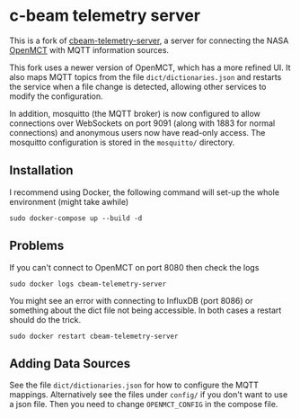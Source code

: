 # c-beam telemetry server

This is a fork of [cbeam-telemetry-server](https://github.com/Ingimarsson/cbeam-telemetry-server), a server for connecting the NASA [OpenMCT](https://nasa.github.io/openmct/) with MQTT information sources. 

This fork uses a newer version of OpenMCT, which has a more refined UI. It also maps MQTT topics from the file `dict/dictionaries.json` and restarts the service when a file change is detected, allowing other services to modify the configuration.

In addition, mosquitto (the MQTT broker) is now configured to allow connections over WebSockets on port 9091 (along with 1883 for normal connections) and anonymous users now have read-only access. The mosquitto configuration is stored in the `mosquitto/` directory.

## Installation

I recommend using Docker, the following command will set-up the whole environment (might take awhile)

    sudo docker-compose up --build -d

## Problems

If you can't connect to OpenMCT on port 8080 then check the logs

    sudo docker logs cbeam-telemetry-server

You might see an error with connecting to InfluxDB (port 8086) or something about the dict file not being accessible. In both cases a restart should do the trick.

    sudo docker restart cbeam-telemetry-server

## Adding Data Sources

See the file `dict/dictionaries.json` for how to configure the MQTT mappings. Alternatively see the files under `config/` if you don't want to use a json file. Then you need to change `OPENMCT_CONFIG` in the compose file.
